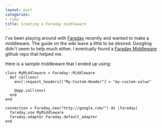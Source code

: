 ```yaml
---
layout: post
categories:
- ruby
title: Creating a Faraday middleware
---
```


I've been playing around with [Faraday](https://github.com/technoweenie/faraday) recently and wanted to make a middleware. The guide on the wiki leave a little to be desired. Googling didn't seem to help much either. I eventually found a [Faraday Middleware](https://github.com/pengwynn/faraday_middleware) github repo that helped me.

Here is a sample middleware that I ended up using:

    class MyMiddleware < Faraday::Middleware
      def call(env)
        env[:request_headers]["My-Custom-Header"] = "my-custom-value"

        @app.call(env)
      end
    end

    connection = Faraday.new("http://google.com/") do |faraday|
      faraday.use MyMiddleware
      faraday.adapter Faraday.default_adapter
    end
